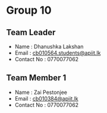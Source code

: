 # Group 10

## Team Leader
- Name : Dhanushka Lakshan
- Email : cb010564.students@apiit.lk
- Contact No : 0770077062

## Team Member 1
- Name : Zai Pestonjee
- Email : cb010384@apiit.lk
- Contact No : 0770077062


